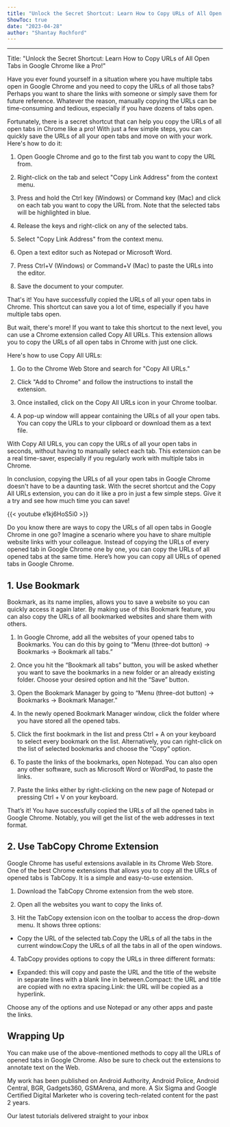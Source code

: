 ```yaml
---
title: "Unlock the Secret Shortcut: Learn How to Copy URLs of All Open Tabs in Google Chrome like a Pro!"
ShowToc: true 
date: "2023-04-28"
author: "Shantay Rochford"
---
```

*****
Title: "Unlock the Secret Shortcut: Learn How to Copy URLs of All Open Tabs in Google Chrome like a Pro!"

Have you ever found yourself in a situation where you have multiple tabs open in Google Chrome and you need to copy the URLs of all those tabs? Perhaps you want to share the links with someone or simply save them for future reference. Whatever the reason, manually copying the URLs can be time-consuming and tedious, especially if you have dozens of tabs open.

Fortunately, there is a secret shortcut that can help you copy the URLs of all open tabs in Chrome like a pro! With just a few simple steps, you can quickly save the URLs of all your open tabs and move on with your work. Here's how to do it:

1. Open Google Chrome and go to the first tab you want to copy the URL from.

2. Right-click on the tab and select "Copy Link Address" from the context menu.

3. Press and hold the Ctrl key (Windows) or Command key (Mac) and click on each tab you want to copy the URL from. Note that the selected tabs will be highlighted in blue.

4. Release the keys and right-click on any of the selected tabs.

5. Select "Copy Link Address" from the context menu.

6. Open a text editor such as Notepad or Microsoft Word.

7. Press Ctrl+V (Windows) or Command+V (Mac) to paste the URLs into the editor.

8. Save the document to your computer.

That's it! You have successfully copied the URLs of all your open tabs in Chrome. This shortcut can save you a lot of time, especially if you have multiple tabs open.

But wait, there's more! If you want to take this shortcut to the next level, you can use a Chrome extension called Copy All URLs. This extension allows you to copy the URLs of all open tabs in Chrome with just one click.

Here's how to use Copy All URLs:

1. Go to the Chrome Web Store and search for "Copy All URLs."

2. Click "Add to Chrome" and follow the instructions to install the extension.

3. Once installed, click on the Copy All URLs icon in your Chrome toolbar.

4. A pop-up window will appear containing the URLs of all your open tabs. You can copy the URLs to your clipboard or download them as a text file.

With Copy All URLs, you can copy the URLs of all your open tabs in seconds, without having to manually select each tab. This extension can be a real time-saver, especially if you regularly work with multiple tabs in Chrome.

In conclusion, copying the URLs of all your open tabs in Google Chrome doesn't have to be a daunting task. With the secret shortcut and the Copy All URLs extension, you can do it like a pro in just a few simple steps. Give it a try and see how much time you can save!

{{< youtube e1kj6HoS5i0 >}} 



Do you know there are ways to copy the URLs of all open tabs in Google Chrome in one go? Imagine a scenario where you have to share multiple website links with your colleague. Instead of copying the URLs of every opened tab in Google Chrome one by one, you can copy the URLs of all opened tabs at the same time. Here’s how you can copy all URLs of opened tabs in Google Chrome.
 
## 1. Use Bookmark 
 
Bookmark, as its name implies, allows you to save a website so you can quickly access it again later. By making use of this Bookmark feature, you can also copy the URLs of all bookmarked websites and share them with others.
 
1. In Google Chrome, add all the websites of your opened tabs to Bookmarks. You can do this by going to “Menu (three-dot button) -> Bookmarks -> Bookmark all tabs.”
 
2. Once you hit the “Bookmark all tabs” button, you will be asked whether you want to save the bookmarks in a new folder or an already existing folder. Choose your desired option and hit the “Save” button.
 
3. Open the Bookmark Manager by going to “Menu (three-dot button) -> Bookmarks -> Bookmark Manager.”
 
4. In the newly opened Bookmark Manager window, click the folder where you have stored all the opened tabs. 
 
5. Click the first bookmark in the list and press Ctrl + A on your keyboard to select every bookmark on the list. Alternatively, you can right-click on the list of selected bookmarks and choose the “Copy” option.
 
6. To paste the links of the bookmarks, open Notepad. You can also open any other software, such as Microsoft Word or WordPad, to paste the links.
 
7. Paste the links either by right-clicking on the new page of Notepad or pressing Ctrl + V on your keyboard.
 
That’s it! You have successfully copied the URLs of all the opened tabs in Google Chrome. Notably, you will get the list of the web addresses in text format.
 
## 2. Use TabCopy Chrome Extension
 
Google Chrome has useful extensions available in its Chrome Web Store. One of the best Chrome extensions that allows you to copy all the URLs of opened tabs is TabCopy. It is a simple and easy-to-use extension. 
 
1. Download the TabCopy Chrome extension from the web store.
 
2. Open all the websites you want to copy the links of.
 
3. Hit the TabCopy extension icon on the toolbar to access the drop-down menu. It shows three options:
 
- Copy the URL of the selected tab.Copy the URLs of all the tabs in the current window.Copy the URLs of all the tabs in all of the open windows.

 
4. TabCopy provides options to copy the URLs in three different formats:
 
- Expanded: this will copy and paste the URL and the title of the website in separate lines with a blank line in between.Compact: the URL and title are copied with no extra spacing.Link: the URL will be copied as a hyperlink.

 
Choose any of the options and use Notepad or any other apps and paste the links.
 
## Wrapping Up
 
You can make use of the above-mentioned methods to copy all the URLs of opened tabs in Google Chrome. Also be sure to check out the extensions to annotate text on the Web.
 
My work has been published on Android Authority, Android Police, Android Central, BGR, Gadgets360, GSMArena, and more. A Six Sigma and Google Certified Digital Marketer who is covering tech-related content for the past 2 years.
 
Our latest tutorials delivered straight to your inbox




